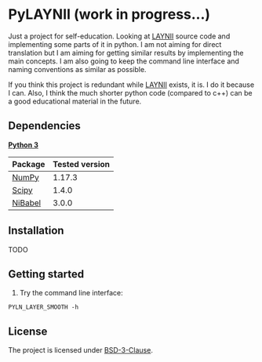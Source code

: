 # PyLAYNII (work in progress...)
Just a project for self-education. Looking at [LAYNII](https://github.com/layerfMRI/LAYNII) source code and implementing some parts of it in python. I am not aiming for direct translation but I am aiming for getting similar results by implementing the main concepts. I am also going to keep the command line interface and naming conventions as similar as possible.

If you think this project is redundant while [LAYNII](https://github.com/layerfMRI/LAYNII) exists, it is. I do it because I can. Also, I think the much shorter python code (compared to c++) can be a good educational material in the future.

## Dependencies

**[Python 3](https://www.python.org/)**

| Package                                                 | Tested version |
|---------------------------------------------------------|----------------|
| [NumPy](http://www.numpy.org/)                          | 1.17.3         |
| [Scipy](https://www.scipy.org/)                         | 1.4.0          |
| [NiBabel](http://nipy.org/nibabel/)                     | 3.0.0          |


## Installation
TODO

## Getting started
1. Try the command line interface:
```
PYLN_LAYER_SMOOTH -h
```

## License
The project is licensed under [BSD-3-Clause](https://opensource.org/licenses/BSD-3-Clause).
